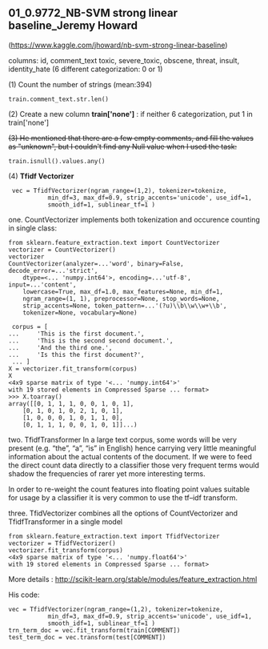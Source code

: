 

## 01_0.9772_NB-SVM strong linear baseline_Jeremy Howard
(https://www.kaggle.com/jhoward/nb-svm-strong-linear-baseline)

columns: id, comment_text
toxic, severe_toxic, obscene, threat, insult, identity_hate (6 different categorization: 0 or 1)

(1) Count the number of strings (mean:394) 

    train.comment_text.str.len()

(2) Create a new column <b>train['none']</b> : if neither 6 categorization, put 1 in train['none'] 

~~(3) He mentioned that there are a few empty comments, and fill the values as "unknown", but I couldn't find any Null value when I used the task:~~

    train.isnull().values.any()
    
 (4) <b>Tfidf Vectorizer</b>
 
     vec = TfidfVectorizer(ngram_range=(1,2), tokenizer=tokenize,
               min_df=3, max_df=0.9, strip_accents='unicode', use_idf=1,
               smooth_idf=1, sublinear_tf=1 )
 
 one. CountVectorizer implements both tokenization and occurence counting in single class:
 
    from sklearn.feature_extraction.text import CountVectorizer
    vectorizer = CountVectorizer()
    vectorizer                     
    CountVectorizer(analyzer=...'word', binary=False, decode_error=...'strict',
        dtype=<... 'numpy.int64'>, encoding=...'utf-8', input=...'content',
        lowercase=True, max_df=1.0, max_features=None, min_df=1,
        ngram_range=(1, 1), preprocessor=None, stop_words=None,
        strip_accents=None, token_pattern=...'(?u)\\b\\w\\w+\\b',
        tokenizer=None, vocabulary=None)
        
     corpus = [
    ...     'This is the first document.',
    ...     'This is the second second document.',
    ...     'And the third one.',
    ...     'Is this the first document?',  
     ... ]
    X = vectorizer.fit_transform(corpus)
    X                              
    <4x9 sparse matrix of type '<... 'numpy.int64'>'
    with 19 stored elements in Compressed Sparse ... format>
    >>> X.toarray()           
    array([[0, 1, 1, 1, 0, 0, 1, 0, 1],
        [0, 1, 0, 1, 0, 2, 1, 0, 1],
        [1, 0, 0, 0, 1, 0, 1, 1, 0],
        [0, 1, 1, 1, 0, 0, 1, 0, 1]]...)

two. TfidfTransformer
In a large text corpus, some words will be very present (e.g. “the”, “a”, “is” in English) hence carrying very little meaningful information about the actual contents of the document. If we were to feed the direct count data directly to a classifier those very frequent terms would shadow the frequencies of rarer yet more interesting terms.

In order to re-weight the count features into floating point values suitable for usage by a classifier it is very common to use the tf–idf transform.

three. TfidVectorizer combines all the options of CountVectorizer and TfidfTransformer in a single model

    from sklearn.feature_extraction.text import TfidfVectorizer
    vectorizer = TfidfVectorizer()
    vectorizer.fit_transform(corpus)
    <4x9 sparse matrix of type '<... 'numpy.float64'>'
    with 19 stored elements in Compressed Sparse ... format>
    
More details : http://scikit-learn.org/stable/modules/feature_extraction.html

His code:

    vec = TfidfVectorizer(ngram_range=(1,2), tokenizer=tokenize,
               min_df=3, max_df=0.9, strip_accents='unicode', use_idf=1,
               smooth_idf=1, sublinear_tf=1 )
    trn_term_doc = vec.fit_transform(train[COMMENT])
    test_term_doc = vec.transform(test[COMMENT])
